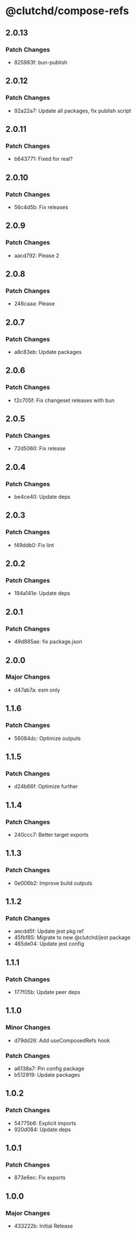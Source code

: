 # @clutchd/compose-refs

## 2.0.13

### Patch Changes

- 825983f: bun-publish

## 2.0.12

### Patch Changes

- 92a22a7: Update all packages, fix publish script

## 2.0.11

### Patch Changes

- b643771: Fixed for real?

## 2.0.10

### Patch Changes

- 56c4d5b: Fix releases

## 2.0.9

### Patch Changes

- aacd792: Please 2

## 2.0.8

### Patch Changes

- 246caaa: Please

## 2.0.7

### Patch Changes

- a8c83eb: Update packages

## 2.0.6

### Patch Changes

- f2c705f: Fix changeset releases with bun

## 2.0.5

### Patch Changes

- 72d5060: Fix release

## 2.0.4

### Patch Changes

- be4ce40: Update deps

## 2.0.3

### Patch Changes

- f49ddb0: Fix lint

## 2.0.2

### Patch Changes

- 194a141e: Update deps

## 2.0.1

### Patch Changes

- 49d885ae: fix package.json

## 2.0.0

### Major Changes

- d47ab7a: esm only

## 1.1.6

### Patch Changes

- 56084dc: Optimize outputs

## 1.1.5

### Patch Changes

- d24b66f: Optimize further

## 1.1.4

### Patch Changes

- 240ccc7: Better target exports

## 1.1.3

### Patch Changes

- 0e006b2: Improve build outputs

## 1.1.2

### Patch Changes

- aecdd5f: Update jest pkg ref
- 45fbf85: Migrate to new @clutchd/jest package
- 465de04: Update jest config

## 1.1.1

### Patch Changes

- 177f05b: Update peer deps

## 1.1.0

### Minor Changes

- d79dd26: Add useComposedRefs hook

### Patch Changes

- a6138a7: Pin config package
- b512919: Update packages

## 1.0.2

### Patch Changes

- 54775b6: Explicit imports
- 920d084: Update deps

## 1.0.1

### Patch Changes

- 873e6ec: Fix exports

## 1.0.0

### Major Changes

- 433222b: Initial Release
